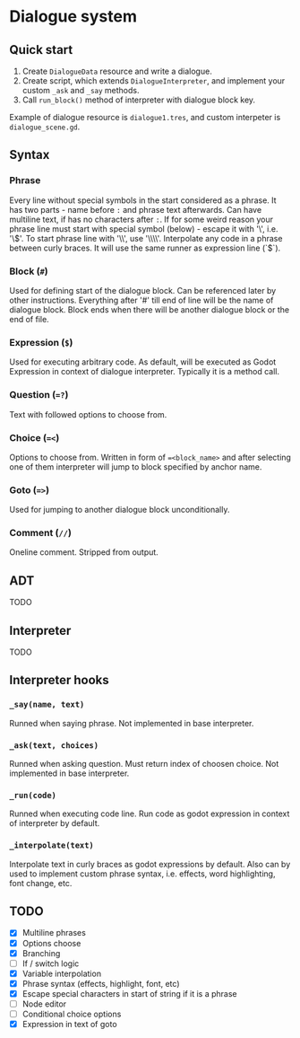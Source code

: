 # Dialogue system

## Quick start
1. Create `DialogueData` resource and write a dialogue.
2. Create script, which extends `DialogueInterpreter`, and implement your custom `_ask` and `_say` methods.
3. Call `run_block()` method of interpreter with dialogue block key.

Example of dialogue resource is `dialogue1.tres`, and custom interpeter is `dialogue_scene.gd`.

## Syntax
### Phrase
Every line without special symbols in the start considered as a phrase.
It has two parts - name before `:` and phrase text afterwards. Can have multiline text, if has no characters after `:`.
If for some weird reason your phrase line must start with special symbol (below) - escape it with '\\', i.e. '\\$'.
To start phrase line with '\\', use '\\\\'.
Interpolate any code in a phrase between curly braces. It will use the same runner as expression line (`$`).

### Block (`#`)
Used for defining start of the dialogue block. Can be referenced later by other instructions.
Everything after '#' till end of line will be the name of dialogue block.
Block ends when there will be another dialogue block or the end of file.

### Expression (`$`)
Used for executing arbitrary code. As default, will be executed as Godot Expression in context of dialogue interpreter.
Typically it is a method call.

### Question (`=?`)
Text with followed options to choose from.

### Choice (`=<`)
Options to choose from. Written in form of `=<block_name>` and after selecting
one of them interpreter will jump to block specified by anchor name.

### Goto (`=>`)
Used for jumping to another dialogue block unconditionally.

### Comment (`//`)
Oneline comment. Stripped from output.

## ADT
TODO

## Interpreter
TODO

## Interpreter hooks
### `_say(name, text)`
Runned when saying phrase. Not implemented in base interpreter.

### `_ask(text, choices)`
Runned when asking question. Must return index of choosen choice. Not implemented in base interpreter.

### `_run(code)`
Runned when executing code line. Run code as godot expression in context of interpreter by default.

### `_interpolate(text)`
Interpolate text in curly braces as godot expressions by default.
Also can by used to implement custom phrase syntax, i.e. effects, word highlighting, font change, etc.

## TODO
- [x] Multiline phrases
- [x] Options choose
- [x] Branching
- [ ] If / switch logic
- [x] Variable interpolation
- [x] Phrase syntax (effects, highlight, font, etc)
- [x] Escape special characters in start of string if it is a phrase
- [ ] Node editor
- [ ] Conditional choice options
- [x] Expression in text of goto
